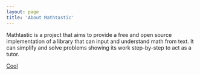 ```yaml
---
layout: page
title: 'About Mathtastic'
---
```


Mathtastic is a project that aims to provide a free and open source implementation of a library that can input and understand math from text. It can simplify and solve problems showing its work step-by-step to act as a tutor.

[Cool](/)
